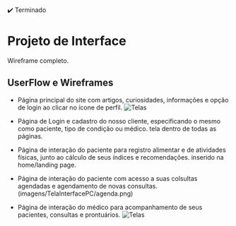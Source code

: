 ✔️ Terminado
# Projeto de Interface
Wireframe completo.

## UserFlow e Wireframes
- Página principal do site com artigos, curiosidades, informações e opção de login ao clicar no ícone de perfil.
![Telas](imagens/TelasInterfacePC/home.png)

- Página de Login e cadastro do nosso cliente, especificando o mesmo como paciente, tipo de condição ou médico.
tela dentro de todas as páginas.

- Página de interação do paciente para registro alimentar e de atividades físicas, junto ao cálculo de seus índices e recomendações.
inserido na home/landing page.

- Página de interação do paciente com acesso a suas colsultas agendadas e agendamento de novas consultas.
(imagens/TelaInterfacePC/agenda.png)


- Página de interação do médico para acompanhamento de seus pacientes, consultas e prontuários.
![Telas](images/TelasInterfacePC/areadomed.png)


